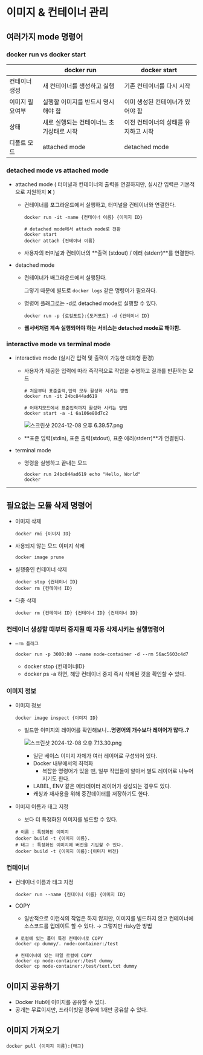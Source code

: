 # 이미지 & 컨테이너 관리

## 여러가지 mode 명령어

### docker run vs docker start

|  | docker run  | docker start |
| --- | --- | --- |
| 컨테이너 생성 | 새 컨테이너를 생성하고 실행 | 기존 컨테이너를 다시 시작 |
| 이미지 필요여부 | 실행할 이미지를 반드시 명시해야 함 | 이미 생성된 컨테이너가 있어야 함 |
| 상태  | 새로 실행되는 컨테이너느 초기상태로 시작 | 이전 컨테이너의 상태를 유지하고 시작 |
| 디폴트 모드 | attached mode | detached mode |

### detached mode vs attached mode

- attached mode  ( 터미널과 컨테이너의 출력을 연결하지만, 실시간 입력은 기본적으로 지원하지 ❌ )
    - 컨테이너를 포그라운드에서 실행하고, 터미널을 컨테이너와 연결한다.
        
        ```docker
        docker run -it -name {컨테이너 이름} {이미지 ID}
        
        # detached mode에서 attach mode로 전환
        docker start 
        docker attach {컨테이너 이름}
        ```
        
    - 사용자의 터미널과 컨테이너의 **출력 (stdout) / 에러 (stderr)**를 연결한다.
- detached mode
    - 컨테이너가 배그라운드에서 실행된다.
        
        그렇기 때문에 별도로 `docker logs` 같은 명령어가 필요하다.
        
    - 명령어 플래그로는 -d로 detached mode로 실행할 수 있다.
        
        ```docker
        docker run -p {로컬포트}:{도커포트} -d {컨테이너 ID} 
        ```
        
    - **웹서버처럼 계속 실행되어야 하는 서비스는 detached mode로 해야함.**

### interactive mode vs terminal mode

- interactive mode (실시간 입력 및 출력이 가능한 대화형 환경)
    - 사용자가 제공한 입력에 따라 즉각적으로 작업을 수행하고 결과를 반환하는 모드
        
        ```docker
        # 처음부터 표준출력,입력 모두 활성화 시키는 방법
        docker run -it 24bc844ad619
        
        # 어태치모드에서 표준입력까지 활성화 시키는 방법
        docker start -a -i 6a106e80d7c2
        ```
        
        ![스크린샷 2024-12-08 오후 6.39.57.png](https://prod-files-secure.s3.us-west-2.amazonaws.com/12b8d6c9-27c3-49c1-bcd3-870fbf70c25a/5f44c00b-067f-4281-8710-fdafe69fc929/%E1%84%89%E1%85%B3%E1%84%8F%E1%85%B3%E1%84%85%E1%85%B5%E1%86%AB%E1%84%89%E1%85%A3%E1%86%BA_2024-12-08_%E1%84%8B%E1%85%A9%E1%84%92%E1%85%AE_6.39.57.png)
        
    - **표준 입력(stdin), 표준 출력(stdout), 표준 에러(stderr)**가 연결된다.
- terminal mode
    - 명령을 실행하고 끝내는 모드
        
        ```docker
        docker run 24bc844ad619 echo "Hello, World"
        docker 
        ```
        

---

## 필요없는 모듈 삭제 명령어

- 이미지 삭제
    
    ```docker
    docker rmi {이미지 ID}
    ```
    
- 사용되지 않는 모드 이미지 삭제
    
    ```docker
    docker image prune
    ```
    
- 실행중인 컨테이너 삭제
    
    ```docker
    docker stop {컨테이너 ID}
    docker rm {컨테이너 ID}
    ```
    
- 다중 삭제
    
    ```docker
    docker rm {컨테이너 ID} {컨테이너 ID} {컨테이너 ID}
    ```
    

### 컨테이너 생성할 때부터 중지될 때 자동 삭제시키는 실행명령어

- `—rm 플래그`
    
    ```docker
    docker run -p 3000:80 --name node-container -d --rm 56ac5603c4d7
    ```
    
    - docker stop {컨테이너ID}
    - docker ps -a 하면, 해당 컨테이너 중지 즉시 삭제된 것을 확인할 수 있다.

### 이미지 정보

- 이미지 정보
    
    ```docker
    docker image inspect {이미지 ID}
    ```
    
    - 빌드한 이미지의 레이어를 확인해보니…**명령어의 개수보다 레이어가 많다..?**
        
        ![스크린샷 2024-12-08 오후 7.13.30.png](https://prod-files-secure.s3.us-west-2.amazonaws.com/12b8d6c9-27c3-49c1-bcd3-870fbf70c25a/6779a039-1ac7-4d8b-b02f-a4a92fa2844d/%E1%84%89%E1%85%B3%E1%84%8F%E1%85%B3%E1%84%85%E1%85%B5%E1%86%AB%E1%84%89%E1%85%A3%E1%86%BA_2024-12-08_%E1%84%8B%E1%85%A9%E1%84%92%E1%85%AE_7.13.30.png)
        
        - 일단 베이스 이미지 자체가 여러 레이어로 구성되어 있다.
        - Docker 내부에서의 최적화
            - 복잡한 명령어가 있을 땐, 일부 작업들이 알아서 별도 레이어로 나누어지기도 한다.
        - LABEL, ENV 같은 메타데이터 레이어가 생성되는 경우도 있다.
        - 캐싱과 재사용을 위해 중간데이터를 저장하기도 한다.

- 이미지 이름과 태그 지정
    - 보다 더 특정화된 이미지를 빌드할 수 있다.
    
    ```docker
    # 이름 : 특정화된 이미지
    docker build -t {이미지 이름}.
    # 태그 : 특정화된 이미지에 버전을 기입할 수 있다.
    docker build -t {이미지 이름}:{이미지 버전}
    ```
    

### 컨테이너

- 컨테이너 이름과 태그 지정
    
    ```docker
    docker run --name {컨테이너 이름} {이미지 ID}
    ```
    

- COPY
    - 일반적으로 이런식의 작업은 하지 않지만, 이미지를 빌드하지 않고 컨테이너에 소스코드를 업데이트 할 수 있다. → 그렇지만 risky한 방법
    
    ```docker
    # 로컬에 있는 폴더 특정 컨테이너로 COPY
    docker cp dummy/. node-container:/test
    
    # 컨테이너에 있는 파일 로컬에 COPY
    docker cp node-container:/test dummy
    docker cp node-container:/test/text.txt dummy
    ```
    

## 이미지 공유하기

- Docker Hub에 이미지를 공유할 수 있다.
- 공개는 무료이지만, 프라이빗일 경우에 1개만 공유할 수 있다.

## 이미지 가져오기

```docker
docker pull {이미지 이름}:{태그}
```
